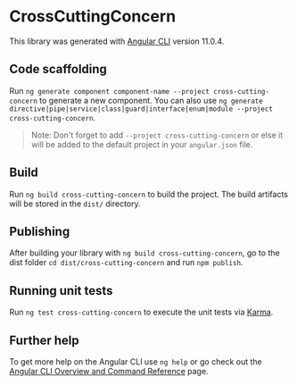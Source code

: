 # CrossCuttingConcern

This library was generated with [Angular CLI](https://github.com/angular/angular-cli) version 11.0.4.

## Code scaffolding

Run `ng generate component component-name --project cross-cutting-concern` to generate a new component. You can also use `ng generate directive|pipe|service|class|guard|interface|enum|module --project cross-cutting-concern`.
> Note: Don't forget to add `--project cross-cutting-concern` or else it will be added to the default project in your `angular.json` file. 

## Build

Run `ng build cross-cutting-concern` to build the project. The build artifacts will be stored in the `dist/` directory.

## Publishing

After building your library with `ng build cross-cutting-concern`, go to the dist folder `cd dist/cross-cutting-concern` and run `npm publish`.

## Running unit tests

Run `ng test cross-cutting-concern` to execute the unit tests via [Karma](https://karma-runner.github.io).

## Further help

To get more help on the Angular CLI use `ng help` or go check out the [Angular CLI Overview and Command Reference](https://angular.io/cli) page.
